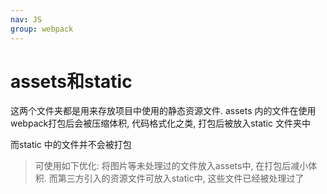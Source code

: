 ```yaml
---
nav: JS
group: webpack
---
```


# assets和static

这两个文件夹都是用来存放项目中使用的静态资源文件. assets 内的文件在使用webpack打包后会被压缩体积, 代码格式化之类, 打包后被放入static 文件夹中

而static 中的文件并不会被打包

> 可使用如下优化: 将图片等未处理过的文件放入assets中, 在打包后减小体积. 而第三方引入的资源文件可放入static中, 这些文件已经被处理过了
